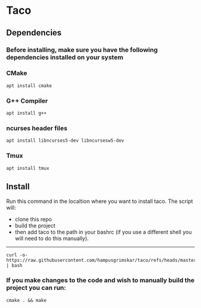 # Taco

## Dependencies

### Before installing, make sure you have the following dependencies installed on your system

### CMake

    apt install cmake

### G++ Compiler

    apt install g++

### ncurses header files

    apt install libncurses5-dev libncursesw5-dev

### Tmux

    apt install tmux

## Install
Run this command in the localtion where you want to install taco. The script will:
* clone this repo
* build the project
* then add taco to the path in your bashrc (if you use a different shell you will need to do this manually).
---
    curl -o- https://raw.githubusercontent.com/hampusgrimskar/taco/refs/heads/master/install.sh | bash

### If you make changes to the code and wish to manually build the project you can run:

    cmake . && make
